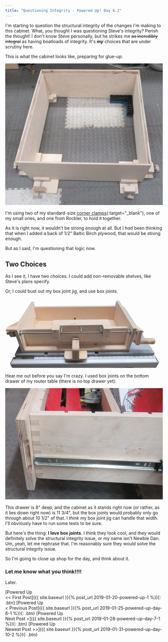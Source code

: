 ```yaml
---
title: "Questioning Integrity - Powered Up! Day 6.2"
---
```

I'm starting to question the structural integrity of the changes I'm making to this cabinet. What, you thought I was questioning Steve's integrity? Perish the thought! I don't know Steve personally, but he strikes me ~~as incredibly integral~~ as having boatloads of integrity. It's ***my*** choices that are under scrutiny here.

This is what the cabinet looks like, preparing for glue-up:

![](/assets/images-posts/powered-up-day-06-2-01.jpg)

I'm using two of my standard-size [corner clamps](https://youtu.be/X4BSyZuc-ak){:target="_blank"}, one of my small ones, and one from Rockler, to hold it together.

As it is right now, it wouldn't be strong enough at all. But I *had* been thinking that when I added a back of 1/2" Baltic Birch plywood, that would be strong enough.

But as I said, I'm questioning that logic now.

## Two Choices

As I see it, I have two choices. I could add non-removable shelves, like Steve's plans specify.

Or, I could bust out my box joint jig, and use box joints.

![](/assets/images-posts/powered-up-day-06-2-03.jpg)

Hear me out before you say I'm crazy. I used box joints on the bottom drawer of my router table (there is no top drawer yet):

![](/assets/images-posts/powered-up-day-06-2-02.jpg)

This drawer is 8" deep, and the cabinet as it stands right now (or rather, as it lies down right now) is 11 3/4", but the box joints would probably only go through about 10 1/2" of that. I *think* my box joint jig can handle that width. I'll obviously have to run some tests to be sure.

But here's the thing: **I love box joints**. I think they look cool, and they would definitely solve the structural integrity issue, or my name isn't Newbie Dan. Um, yeah, let me rephrase that. I'm reasonably sure they would solve the structural integrity issue.

So I'm going to close up shop for the day, and think about it.

### Let me know what you think!!!!

Later.

[Powered Up<br/><< First Post]({{ site.baseurl }}{% post_url 2019-01-20-powered-up-1 %}){: .btn}
[Powered Up<br/>< Previous Post]({{ site.baseurl }}{% post_url 2019-01-25-powered-up-day-6-1 %}){: .btn}
[Powered Up<br/>Next Post >]({{ site.baseurl }}{% post_url 2019-01-28-powered-up-day-7-1 %}){: .btn}
[Powered Up<br/>Newest Post >>]({{ site.baseurl }}{% post_url 2019-01-31-powered-up-day-10-2 %}){: .btn}
